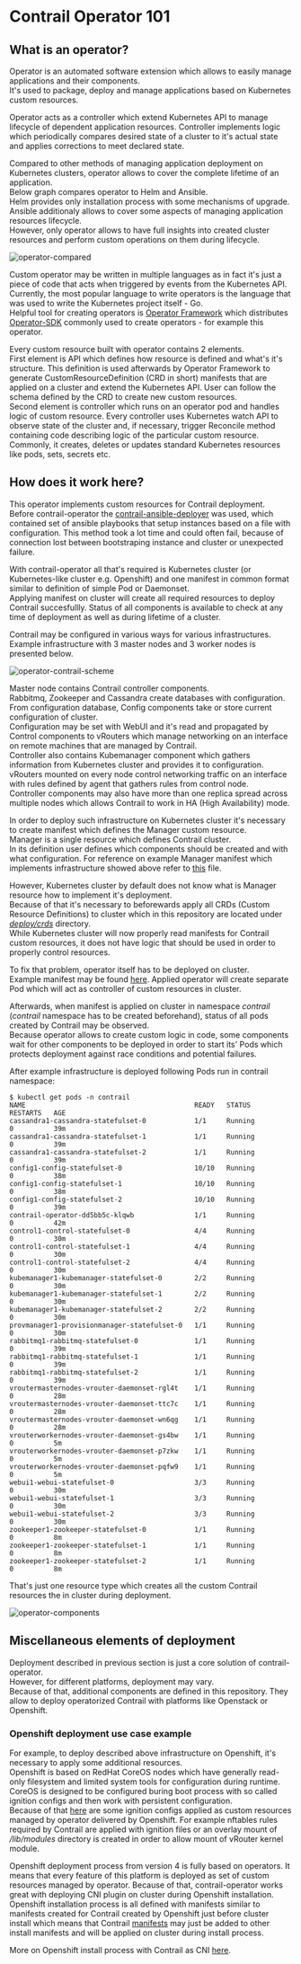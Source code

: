 # Contrail Operator 101

## What is an operator?

Operator is an automated software extension which allows to easily manage applications and their components.<br/>
It's used to package, deploy and manage applications based on Kubernetes custom resources.

Operator acts as a controller which extend Kubernetes API to manage lifecycle of dependent application resources. Controller implements logic which periodically compares desired state of a cluster to it's actual state and applies corrections to meet declared state.

Compared to other methods of managing application deployment on Kubernetes clusters, operator allows to cover the complete lifetime of an application.<br/>
Below graph compares operator to Helm and Ansible.<br/>
Helm provides only installation process with some mechanisms of upgrade.
Ansible additionaly allows to cover some aspects of managing application resources lifecycle.<br/>
However, only operator allows to have full insights into created cluster resources and perform custom operations on them during lifecycle.

![operator-compared](images/operator-compared.png)

Custom operator may be written in multiple languages as in fact it's just a piece of code  that acts when triggered by events from the Kubernetes API.<br/>
Currently, the most popular language to write operators is the language that was used to write the Kubernetes project itself - Go.<br/>
Helpful tool for creating operators is [Operator Framework](https://github.com/operator-framework) which distributes [Operator-SDK](https://github.com/operator-framework/operator-sdk) commonly used to create operators - for example this operator.

Every custom resource built with operator contains 2 elements.<br/>
First element is API which defines how resource is defined and what's it's structure.
This definition is used afterwards by Operator Framework to generate CustomResourceDefinition (CRD in short) manifests that are applied on a cluster and extend the Kubernetes API. User can follow the schema defined by the CRD to create new custom resources.<br/>
Second element is controller which runs on an operator pod and handles logic of custom resource.
Every controller uses Kubernetes watch API to observe state of the cluster and, if necessary, trigger Reconcile method containing code describing logic of the particular custom resource.
Commonly, it creates, deletes or updates standard Kubernetes resources like pods, sets, secrets etc.

## How does it work here?

This operator implements custom resources for Contrail deployment.<br/>
Before contrail-operator the [contrail-ansible-deployer](https://github.com/tungstenfabric/tf-ansible-deployer) was used, which contained
set of ansible playbooks that setup instances based on a file with configuration.
This method took a lot time and could often fail, because of connection lost between bootstraping instance and cluster or unexpected failure.

With contrail-operator all that's required is Kubernetes cluster (or Kubernetes-like cluster e.g. Openshift) and one manifest in common format similar to definition of simple Pod or Daemonset.<br/>
Applying manifest on cluster will create all required resources to deploy Contrail succesfullly. Status of all components is available to check at any time of deployment as well as during lifetime of a cluster.

Contrail may be configured in various ways for various infrastructures.<br/>
Example infrastructure with 3 master nodes and 3 worker nodes is presented below.

![operator-contrail-scheme](images/operator-contrail-scheme.png)

Master node contains Contrail controller components.<br/>
Rabbitmq, Zookeeper and Cassandra create databases with configuration.<br/>
From configuration database, Config components take or store current configuration of cluster.<br/>
Configuration may be set with WebUI and it's read and propagated by Control components to vRouters which manage networking on an interface on remote machines that are managed by Contrail.<br/>
Controller also contains Kubemanager component which gathers information from Kubernetes cluster and provides it to configuration.<br/>
vRouters mounted on every node control networking traffic on an interface with rules defined by agent that gathers rules from control node.<br/>
Controller components may also have more than one replica spread across multiple nodes which allows Contrail to work in HA (High Availability) mode.<br/>

In order to deploy such infrastructure on Kubernetes cluster it's necessary to create manifest which defines the Manager custom resource.<br/>
Manager is a single resource which defines Contrail cluster.<br/>
In its definition user defines which components should be created and with what configuration.
For reference on example Manager manifest which implements infrastructure showed above refer to [this](https://github.com/Juniper/contrail-operator/blob/master/deploy/openshift/manifests/0000000-contrail-09-manager.yaml) file.

However, Kubernetes cluster by default does not know what is Manager resource how to implement it's deployment.<br/>
Because of that it's necessary to beforewards apply all CRDs (Custom Resource Definitions) to cluster which in this repository are located under [*deploy/crds*](https://github.com/Juniper/contrail-operator/tree/master/deploy/crds) directory.<br/>
While Kubernetes cluster will now properly read manifests for Contrail custom resources, it does not have logic that should be used in order to properly control resources.



To fix that problem, operator itself has to be deployed on cluster.<br/>
Example manifest may be found [here](https://github.com/Juniper/contrail-operator/blob/master/deploy/openshift/manifests/0000000-contrail-08-operator.yaml).
Applied operator will create separate Pod which will act as controller of custom resources in cluster.

Afterwards, when manifest is applied on cluster in namespace *contrail* (*contrail* namespace has to be created beforehand), status of all pods created by Contrail may be observed.<br/>
Because operator allows to create custom logic in code, some components wait for other components to be deployed in order to start its' Pods which protects deployment against race conditions and potential failures.

After example infrastructure is deployed following Pods run in contrail namespace:

```
$ kubectl get pods -n contrail
NAME                                          READY   STATUS             RESTARTS   AGE
cassandra1-cassandra-statefulset-0            1/1     Running            0          39m
cassandra1-cassandra-statefulset-1            1/1     Running            0          39m
cassandra1-cassandra-statefulset-2            1/1     Running            0          39m
config1-config-statefulset-0                  10/10   Running            0          38m
config1-config-statefulset-1                  10/10   Running            0          38m
config1-config-statefulset-2                  10/10   Running            0          39m
contrail-operator-dd5bb5c-klqwb               1/1     Running            0          42m
control1-control-statefulset-0                4/4     Running            0          30m
control1-control-statefulset-1                4/4     Running            0          30m
control1-control-statefulset-2                4/4     Running            0          30m
kubemanager1-kubemanager-statefulset-0        2/2     Running            0          30m
kubemanager1-kubemanager-statefulset-1        2/2     Running            0          30m
kubemanager1-kubemanager-statefulset-2        2/2     Running            0          30m
provmanager1-provisionmanager-statefulset-0   1/1     Running            0          30m
rabbitmq1-rabbitmq-statefulset-0              1/1     Running            0          39m
rabbitmq1-rabbitmq-statefulset-1              1/1     Running            0          39m
rabbitmq1-rabbitmq-statefulset-2              1/1     Running            0          39m
vroutermasternodes-vrouter-daemonset-rgl4t    1/1     Running            0          28m
vroutermasternodes-vrouter-daemonset-ttc7c    1/1     Running            0          28m
vroutermasternodes-vrouter-daemonset-wn6qg    1/1     Running            0          28m
vrouterworkernodes-vrouter-daemonset-gs4bw    1/1     Running            0          5m
vrouterworkernodes-vrouter-daemonset-p7zkw    1/1     Running            0          5m
vrouterworkernodes-vrouter-daemonset-pqfw9    1/1     Running            0          5m
webui1-webui-statefulset-0                    3/3     Running            0          30m
webui1-webui-statefulset-1                    3/3     Running            0          30m
webui1-webui-statefulset-2                    3/3     Running            0          30m
zookeeper1-zookeeper-statefulset-0            1/1     Running            0          8m
zookeeper1-zookeeper-statefulset-1            1/1     Running            0          8m
zookeeper1-zookeeper-statefulset-2            1/1     Running            0          8m
```
That's just one resource type which creates all the custom Contrail resources the in cluster during deployment.<br/>


![operator-components](images/operator_components.png)

## Miscellaneous elements of deployment

Deployment described in previous section is just a core solution of contrail-operator.<br/>
However, for different platforms, deployment may vary.<br/>
Because of that, additional components are defined in this repository. They allow to deploy operatorized Contrail with platforms like Openstack or Openshift.

### Openshift deployment use case example
For example, to deploy described above infrastructure on Openshift, it's necessary to apply some additional resources.<br/>
Openshift is based on RedHat CoreOS nodes which have generally read-only filesystem and limited system tools for configuration during runtime.<br/>
CoreOS is designed to be configured buring boot process with so called ignition configs and then work with persistent configuration.<br/>
Because of that [here](https://github.com/Juniper/contrail-operator/tree/master/deploy/openshift/openshift) are some ignition configs applied as custom resources managed by operator delivered by Openshift. For example nftables rules required by Contrail are applied with ignition files or an overlay mount of */lib/modules* directory is created in order to allow mount of vRouter kernel module.

Openshift deployment process from version 4 is fully based on operators. It means that every feature of this platform is deployed as set of custom resources managed by operator. Because of that, contrail-operator works great with deploying CNI plugin on cluster during Openshift installation. Openshift installation process is all defined with manifests similar to manifests created for Contrail created by Openshift just before cluster install which means that Contrail [manifests](https://github.com/Juniper/contrail-operator/tree/master/deploy/openshift/manifests) may just be added to other install manifests and will be applied on cluster during install process.

More on Openshift install process with Contrail as CNI [here](https://github.com/Juniper/contrail-operator/tree/master/deploy/openshift).
